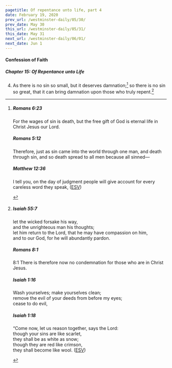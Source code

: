 ```yaml
---
pagetitle: Of repentance unto life, part 4
date: February 19, 2020
prev_url: /westminster-daily/05/30/
prev_date: May 30
this_url: /westminster-daily/05/31/
this_date: May 31
next_url: /westminster-daily/06/01/
next_date: Jun 1
---
```


#### Confession of Faith

##### Chapter 15: Of Repentance unto Life

4. As there is no sin so small, but it deserves damnation;[^fnref:wcf1] so there is no sin so great, that it can bring damnation upon those who truly repent.[^fnref:wcf2]

[^fnref:wcf1]: <div class="esv"><h5>Romans 6:23</h5> <div class="esv-text"><p id="p45006023.01-1">For the wages of sin is death, but the free gift of God is eternal life in Christ Jesus our Lord.</p> </div><h5>Romans 5:12</h5> <div class="esv-text"> <p id="p45005012.07-2">Therefore, just as sin came into the world through one man, and death through sin, and so death spread to all men because all sinned&#8212;</p> </div><h5>Matthew 12:36</h5> <div class="esv-text"><p id="p40012036.01-3"><span class="woc">I tell you, on the day of judgment people will give account for every careless word they speak,</span>  (<a href="http://www.esv.org" class="copyright">ESV</a>)</p> </div> </div>

[^fnref:wcf2]: <div class="esv"><h5>Isaiah 55:7</h5> <div class="esv-text"><div class="block-indent"> <p class="line-group" id="p23055007.01-1">let the wicked forsake his way,<br /> <span class="indent"></span>and the unrighteous man his thoughts;<br /> let him return to the <span class="small-caps">Lord</span>, that he may have compassion on him,<br /> <span class="indent"></span>and to our God, for he will abundantly pardon.</p> </div> </div><h5>Romans 8:1</h5> <div class="esv-text"> <p id="p45008001.05-2"><span class="chapter-num" id="v45008001-2">8:1&nbsp;</span>There is therefore now no condemnation for those who are in Christ Jesus.</p> </div><h5>Isaiah 1:16</h5> <div class="esv-text"><div class="block-indent"> <p class="line-group" id="p23001016.01-3">Wash yourselves; make yourselves clean;<br /> <span class="indent"></span>remove the evil of your deeds from before my eyes;<br /> cease to do evil,</p> </div> </div><h5>Isaiah 1:18</h5> <div class="esv-text"><div class="block-indent"> <p class="line-group" id="p23001018.01-4">&#8220;Come now, let us reason together, says the <span class="small-caps">Lord</span>:<br /> though your sins are like scarlet,<br /> <span class="indent"></span>they shall be as white as snow;<br /> though they are red like crimson,<br /> <span class="indent"></span>they shall become like wool.  (<a href="http://www.esv.org" class="copyright">ESV</a>)</p> </div> </div> </div>

